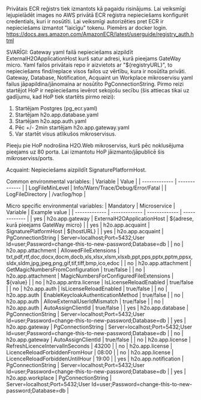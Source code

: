 Privātais ECR reģistrs tiek izmantots kā pagaidu risinājums.
Lai veiksmīgi lejupielādēt images no AWS privātā ECR reģistra nepieciešams konfigurēt credentials, kuri ir nosūtīti.
Lai veiksmīgi autorizēties pret ECR ir nepieciešams izmantot "laicīgu" tokenu. Piemērs ar docker login.
https://docs.aws.amazon.com/AmazonECR/latest/userguide/registry_auth.html

SVARĪGI:
Gateway yaml failā nepieciešams aizpildīt ExternalH2OApplicationHost kurš satur adresi, kurā pieejams GateWay micro.
Yaml failos privātais repo ir aizvietots ar "${registryURL}", to nepieciešams find/replace visos failos uz vērtību, kura ir nosūtīta privāti.
Gateway, Database, Notification, Acquaint un Workplace mikroservisu yaml failus jāpapildina/jānomaina ar nosūtīto PgConnectionString.
Pirmo reizi startējot HoP ir nepieciešams ievērot sekojošu secību (šis attiecas tikai uz gadījumu, kad HoP tiek startēts pirmo reizi):
1. Startējam Postgres (pg_ecr.yaml)
2. Startējam h2o.app.database.yaml
3. Startējam h2o.app.auth.yaml
4. Pēc +/- 2min startējam h2o.app.gateway.yaml
5. Var startēt visus atlikušos mikroservisus.

Pieeju pie HoP nodrošina H2O.Web mikroserviss, kurš pēc noklusējuma pieejams uz 80 porta. Lai izmantotu HoP jāizmanto/jāpublicē šis mikroserviss/ports.

Acquaint:
Nepieciešams aizpildīt SignaturePlatformHost.


Common environmental variables:
| Variable  | Value |
| ------------- | ------------- |
| LogFileMinLevel  | Info/Warn/Trace/Debug/Error/Fatal  |
| LogFileDirectory  | /var/log/hop  |

Micro specific environmental variables:
| Mandatory | Microservice | Variable | Example value |
| ------------- | ------------- | ------------- | ------------- |
| yes | h2o.app.gateway | ExternalH2OApplicationHost | ${adrese, kurā pieejams GateWay micro} |
| yes | h2o.app.acquaint | SignaturePlatformHost | ${hostURL} |
| yes | h2o.app.acquaint | PgConnectionString | Server=localhost;Port=5432;User Id=user;Password=change-this-to-new-password;Database=db |
| no | h2o.app.attachment | AllowedFileExtensions | txt,pdf,rtf,doc,docx,docm,docb,xls,xlsx,xlsm,xlsxb,ppt,pps,pptx,pptm,ppsx,sldx,sldm,jpg,jpeg,png,gif,tif,tiff,bmp,ico,edoc |
| no | h2o.app.attachment | GetMagicNumbersFromConfiguration | true/false |
| no | h2o.app.attachment | MagicNumbersForConfiguredFileExtensions | ${value} |
| no | h2o.app.antra.license | IsLicenseReloadEnabled | true/false |
| no | h2o.app.auth | IsLicenseReloadEnabled | true/false |
| no | h2o.app.auth | EnableKeycloakAuthenticationMethod | true/false |
| no | h2o.app.auth | AllowExternalUserIdMismatch | true/false |
| no | h2o.app.auth | AutoAssignClientId | true/false |
| yes | h2o.app.database | PgConnectionString | Server=localhost;Port=5432;User Id=user;Password=change-this-to-new-password;Database=db |
| yes | h2o.app.gateway | PgConnectionString | Server=localhost;Port=5432;User Id=user;Password=change-this-to-new-password;Database=db |
| no | h2o.app.gateway | AutoAssignClientId | true/false |
| no | h2o.app.license | RefreshLicenceIntervalInSeconds | 43200 |
| no | h2o.app.license | LicenceReloadForbiddenFromHour | 08:00 |
| no | h2o.app.license | LicenceReloadForbiddenUntilHour | 19:00 |
| yes | h2o.app.notification | PgConnectionString | Server=localhost;Port=5432;User Id=user;Password=change-this-to-new-password;Database=db |
| yes | h2o.app.workplace | PgConnectionString | Server=localhost;Port=5432;User Id=user;Password=change-this-to-new-password;Database=db |